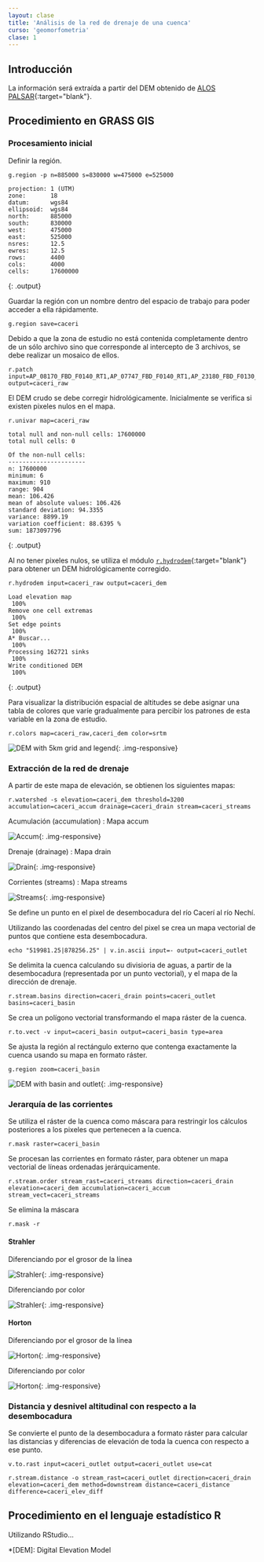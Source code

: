 ```yaml
---
layout: clase
title: 'Análisis de la red de drenaje de una cuenca'
curso: 'geomorfometria'
clase: 1
---
```


## Introducción

La información será extraída a partir del DEM obtenido de [ALOS PALSAR](https://www.asf.alaska.edu/sar-data/palsar/){:target="blank"}.



## Procedimiento en GRASS GIS

### Procesamiento inicial

Definir la región.

~~~
g.region -p n=885000 s=830000 w=475000 e=525000
~~~

~~~
projection: 1 (UTM)
zone:       18
datum:      wgs84
ellipsoid:  wgs84
north:      885000
south:      830000
west:       475000
east:       525000
nsres:      12.5
ewres:      12.5
rows:       4400
cols:       4000
cells:      17600000
~~~
{: .output}

Guardar la región con un nombre dentro del espacio de trabajo para poder acceder a ella rápidamente.

~~~
g.region save=caceri
~~~

Debido a que la zona de estudio no está contenida completamente dentro de un sólo archivo sino que corresponde al intercepto de 3 archivos, se debe realizar un mosaico de ellos.

~~~
r.patch input=AP_08170_FBD_F0140_RT1,AP_07747_FBD_F0140_RT1,AP_23180_FBD_F0130_RT1 output=caceri_raw
~~~

El DEM crudo se debe corregir hidrológicamente. Inicialmente se verifica si existen pixeles nulos en el mapa.

~~~
r.univar map=caceri_raw
~~~

~~~
total null and non-null cells: 17600000
total null cells: 0

Of the non-null cells:
----------------------
n: 17600000
minimum: 6
maximum: 910
range: 904
mean: 106.426
mean of absolute values: 106.426
standard deviation: 94.3355
variance: 8899.19
variation coefficient: 88.6395 %
sum: 1873097796
~~~
{: .output}

Al no tener pixeles nulos, se utiliza el módulo [`r.hydrodem`](https://grass.osgeo.org/grass70/manuals/addons/r.hydrodem.html){:target="blank"} para obtener un DEM hidrológicamente corregido.

~~~
r.hydrodem input=caceri_raw output=caceri_dem
~~~

~~~
Load elevation map
 100%
Remove one cell extremas
 100%
Set edge points
 100%
A* Buscar...
 100%
Processing 162721 sinks
 100%
Write conditioned DEM
 100%
~~~
{: .output}

Para visualizar la distribución espacial de altitudes se debe asignar una tabla de colores que varíe gradualmente para percibir los patrones de esta variable en la zona de estudio.

~~~
r.colors map=caceri_raw,caceri_dem color=srtm
~~~

![DEM with 5km grid and legend](caceri_dem.png){: .img-responsive}

### Extracción de la red de drenaje

A partir de este mapa de elevación, se obtienen los siguientes mapas:

~~~
r.watershed -s elevation=caceri_dem threshold=3200 accumulation=caceri_accum drainage=caceri_drain stream=caceri_streams
~~~

Acumulación (accumulation)
: Mapa accum

![Accum](caceri_accum.png){: .img-responsive}

Drenaje (drainage)
: Mapa drain

![Drain](caceri_drain.png){: .img-responsive}

Corrientes (streams)
: Mapa streams

![Streams](caceri_streams.png){: .img-responsive}

Se define un punto en el pixel de desembocadura del río Cacerí al río Nechí.

Utilizando las coordenadas del centro del pixel se crea un mapa vectorial de puntos que contiene esta desembocadura.

~~~
echo "519981.25|878256.25" | v.in.ascii input=- output=caceri_outlet
~~~

Se delimita la cuenca calculando su divisioria de aguas, a partir de la desembocadura (representada por un punto vectorial), y el mapa de la dirección de drenaje.

~~~
r.stream.basins direction=caceri_drain points=caceri_outlet basins=caceri_basin
~~~

Se crea un polígono vectorial transformando el mapa ráster de la cuenca.

~~~
r.to.vect -v input=caceri_basin output=caceri_basin type=area
~~~

Se ajusta la región al rectángulo externo que contenga exactamente la cuenca usando su mapa en formato ráster.

~~~
g.region zoom=caceri_basin
~~~

![DEM with basin and outlet](caceri_dem_basin_outlet.png){: .img-responsive}


### Jerarquía de las corrientes

Se utiliza el ráster de la cuenca como máscara para restringir los cálculos posteriores a los pixeles que pertenecen a la cuenca.

~~~
r.mask raster=caceri_basin
~~~

Se procesan las corrientes en formato ráster, para obtener un mapa vectorial de líneas ordenadas jerárquicamente.

~~~
r.stream.order stream_rast=caceri_streams direction=caceri_drain elevation=caceri_dem accumulation=caceri_accum stream_vect=caceri_streams
~~~

Se elimina la máscara

~~~
r.mask -r
~~~

#### Strahler

Diferenciando por el grosor de la línea

![Strahler](caceri_dem_basin_outlet_strahler.png){: .img-responsive}

Diferenciando por color

![Strahler](caceri_dem_basin_outlet_strahler.png){: .img-responsive}

#### Horton

Diferenciando por el grosor de la línea

![Horton](caceri_dem_basin_outlet_horton.png){: .img-responsive}

Diferenciando por color

![Horton](caceri_dem_basin_outlet_horton.png){: .img-responsive}


### Distancia y desnivel altitudinal con respecto a la desembocadura

Se convierte el punto de la desembocadura a formato ráster para calcular las distancias y diferencias de elevación de toda la cuenca con respecto a ese punto.

~~~
v.to.rast input=caceri_outlet output=caceri_outlet use=cat

r.stream.distance -o stream_rast=caceri_outlet direction=caceri_drain elevation=caceri_dem method=downstream distance=caceri_distance difference=caceri_elev_diff
~~~

## Procedimiento en el lenguaje estadístico R

Utilizando RStudio...

*[DEM]: Digital Elevation Model
